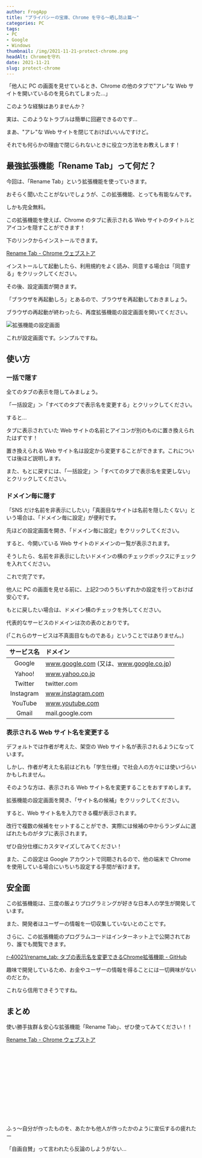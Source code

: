```yaml
---
author: FrogApp
title: "プライバシーの宝庫、Chrome を守る〜晒し防止篇〜"
categories: PC
tags:
- PC
- Google
- Windows
thumbnail: /img/2021-11-21-protect-chrome.png
headAlt: Chromeを守れ
date: 2021-11-21
slug: protect-chrome
---
```



「他人に PC の画面を見せているとき、Chrome の他のタブで"アレ"な Web サイトを開いているのを見られてしまった...」

このような経験はありませんか？

実は、このようなトラブルは簡単に回避できるのです...

まあ、"アレ"な Web サイトを閉じておけばいいんですけど。

それでも何らかの理由で閉じられないときに役立つ方法をお教えします！

## 最強拡張機能「Rename Tab」って何だ？

今回は、「Rename Tab」という拡張機能を使っていきます。

おそらく聞いたことがないでしょうが、この拡張機能、とっても有能なんです。

しかも完全無料。

この拡張機能を使えば、Chrome のタブに表示される Web サイトのタイトルとアイコンを隠すことができます！

下のリンクからインストールできます。

<a href="https://chrome.google.com/webstore/detail/rename-tab/nbpkdabdmbefnemcjehinaeklgmngdoo" target="_blank" rel="noopener noreferrer">Rename Tab - Chrome ウェブストア</a>

インストールして起動したら、利用規約をよく読み、同意する場合は「同意する」をクリックしてください。

その後、設定画面が開きます。

「ブラウザを再起動しろ」とあるので、ブラウザを再起動しておきましょう。

ブラウザの再起動が終わったら、再度拡張機能の設定画面を開いてください。

![拡張機能の設定画面](/img/works-rename-tab.png)

これが設定画面です。シンプルですね。

## 使い方

### 一括で隠す

全てのタブの表示を隠してみましょう。

「一括設定」＞「すべてのタブで表示名を変更する」とクリックしてください。

すると...

タブに表示されていた Web サイトの名前とアイコンが別のものに置き換えられたはずです！

置き換えられる Web サイト名は設定から変更することができます。これについては後ほど説明します。

また、もとに戻すには、「一括設定」＞「すべてのタブで表示名を変更しない」とクリックしてください。

### ドメイン毎に隠す

「SNS だけ名前を非表示にしたい」「真面目なサイトは名前を隠したくない」という場合は、「ドメイン毎に設定」が便利です。

先ほどの設定画面を開き、「ドメイン毎に設定」をクリックしてください。

すると、今開いている Web サイトのドメインの一覧が表示されます。

そうしたら、名前を非表示にしたいドメインの横のチェックボックスにチェックを入れてください。

これで完了です。

他人に PC の画面を見せる前に、上記2つのうちいずれかの設定を行っておけば安心です。

もとに戻したい場合は、ドメイン横のチェックを外してください。

代表的なサービスのドメインは次の表のとおりです。

(「これらのサービスは不真面目なものである」ということではありません。)

| サービス名 |     ドメイン     |
| :-------: | :-------------- |
| Google    | www.google.com (又は、www.google.co.jp) |
| Yahoo!    | www.yahoo.co.jp |
| Twitter   | twitter.com     |
| Instagram | www.instagram.com |
| YouTube   | www.youtube.com |
| Gmail     | mail.google.com |

### 表示される Web サイト名を変更する

デフォルトでは作者が考えた、架空の Web サイト名が表示されるようになっています。

しかし、作者が考えた名前はどれも「学生仕様」で社会人の方々には使いづらいかもしれません。

そのような方は、表示される Web サイト名を変更することをおすすめします。

拡張機能の設定画面を開き、「サイト名の候補」をクリックしてください。

すると、Web サイト名を入力できる欄が表示されます。

改行で複数の候補をセットすることができ、実際には候補の中からランダムに選ばれたものがタブに表示されます。

ぜひ自分仕様にカスタマイズしてみてください！

また、この設定は Google アカウントで同期されるので、他の端末で Chrome を使用している場合にいちいち設定する手間が省けます。

## 安全面

この拡張機能は、三度の飯よりプログラミングが好きな日本人の学生が開発しています。

また、開発者はユーザーの情報を一切収集していないとのことです。

さらに、この拡張機能のプログラムコードはインターネット上で公開されており、誰でも閲覧できます。

<a href="https://github.com/r-40021/rename_tab" target="_blank" rel="noopener noreferrer">r-40021/rename_tab: タブの表示名を変更できるChrome拡張機能 - GitHub</a>

趣味で開発しているため、お金やユーザーの情報を得ることには一切興味がないのだとか。

これなら信用できそうですね。

## まとめ

使い勝手抜群＆安心な拡張機能「Rename Tab」、ぜひ使ってみてください！！

<a href="https://chrome.google.com/webstore/detail/rename-tab/nbpkdabdmbefnemcjehinaeklgmngdoo" target="_blank" rel="noopener noreferrer">Rename Tab - Chrome ウェブストア</a>

<br><br><br><br><br><br><br><br><br><br><br>

ふぅ〜自分が作ったものを、あたかも他人が作ったかのように宣伝するの疲れたー

「自画自賛」って言われたら反論のしようがない...
